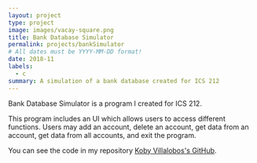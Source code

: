 ```yaml
---
layout: project
type: project
image: images/vacay-square.png
title: Bank Database Simulator
permalink: projects/bankSimulator
# All dates must be YYYY-MM-DD format!
date: 2018-11
labels:
  - c
summary: A simulation of a bank database created for ICS 212
---
```


Bank Database Simulator is a program I created for ICS 212.

This program includes an UI which allows users to access different functions. Users may add an account, delete an account, get data from an account, get data from all accounts, and exit the program. 

You can see the code in my repository [Koby Villalobos's GitHub](https://github.com/koby-villalobos/account-simulator).
